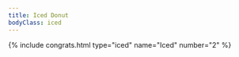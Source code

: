 ```yaml
---
title: Iced Donut
bodyClass: iced
---
```

{% include congrats.html type="iced" name="Iced" number="2" %}